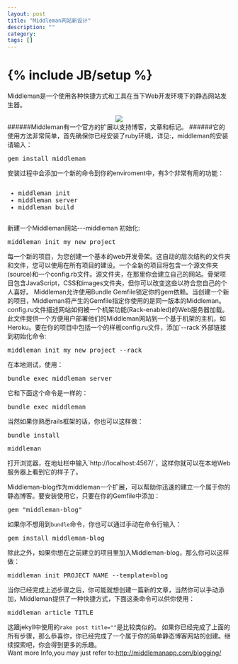 ```yaml
---
layout: post
title: "Middleman网站新设计"
description: ""
category: 
tags: []
---
```

{% include JB/setup %}
==========================================
Middleman是一个使用各种快捷方式和工具在当下Web开发环境下的静态网站发生器。  
<div align="center"><img src="http://media.tumblr.com/tumblr_m76dvhusKv1qafhdm.jpg"/></div>  
######Middleman有一个官方的扩展以支持博客，文章和标记。
<!--break-->
######它的使用方法非常简单，首先确保你已经安装了ruby环境，详见:<http://ruby-china.org/wiki/install_ruby_guide/>，middleman的安装请输入：  
<pre>gem install middleman</pre>  
安装过程中会添加一个新的命令到你的enviroment中，有3个非常有用的功能：  
<pre><ul><li>middleman init</li><li>middleman server</li><li>middleman build</li></ul></pre>  
新建一个Middleman网站---middleman 初始化:  
<pre>middleman init my_new_project</pre>  
每一个新的项目，为您创建一个基本的web开发骨架。这自动的层次结构的文件夹和文件，您可以使用在所有项目的建设。一个全新的项目将包含一个源文件夹(source)和一个config.rb文件。源文件夹，在那里你会建立自己的网站。骨架项目包含JavaScript，CSS和images文件夹，但你可以改变这些以符合您自己的个人喜好。  
Middleman允许使用Bundle Gemfile锁定你的gem依赖。当创建一个新的项目，Middleman将产生的Gemfile指定你使用的是同一版本的Middleman。  
config.ru文件描述网站如何被一个机架功能(Rack-enabled)的Web服务器加载。此文件提供一个方便用户部署他们的Middleman网站到一个基于机架的主机，如Heroku。要在你的项目中包括一个的样板config.ru文件，添加`--rack`外部链接到初始化命令: 
<pre>middleman init my_new_project --rack</pre>  
在本地测试，使用：  
<pre>bundle exec middleman server</pre>  
它和下面这个命令是一样的：  
<pre>bundle exec middleman</pre>
当然如果你熟悉rails框架的话，你也可以这样做：  
<pre>bundle install</pre>  
<pre>middleman</pre>  
打开浏览器，在地址栏中输入`http://localhost:4567/`，这样你就可以在本地Web服务器上看到它的样子了。  

Middleman-blog作为middleman一个扩展，可以帮助你迅速的建立一个属于你的静态博客。要安装使用它，只要在你的Gemfile中添加：  
<pre>gem "middleman-blog"</pre>  
如果你不想用到`bundle`命令，你也可以通过手动在命令行输入：  
<pre>gem install middleman-blog</pre>  
除此之外，如果你想在之前建立的项目里加入Middleman-blog，那么你可以这样做：  
<pre>middleman init PROJECT_NAME --template=blog</pre>  
当你已经完成上述步骤之后，你可能就想创建一篇新的文章，当然你可以手动添加，Middleman提供了一种快捷方式，下面这条命令可以供你使用：  
<pre>middleman article TITLE</pre>
这跟jekyll中使用的`rake post title=""`是比较类似的。
如果你已经完成了上面的所有步骤，那么恭喜你，你已经完成了一个属于你的简单静态博客网站的创建。继续探索吧，你会得到更多的乐趣。  
Want more Info,you may just refer to:<http://middlemanapp.com/blogging/>
  
